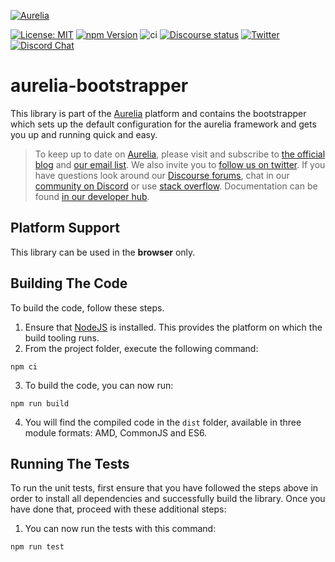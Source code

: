 <p>
  <a href="https://aurelia.io/" target="_blank">
    <img alt="Aurelia" src="https://aurelia.io/styles/images/aurelia.svg">
  </a>
</p>

[![License: MIT](https://img.shields.io/badge/License-MIT-yellow.svg)](https://opensource.org/licenses/MIT)
[![npm Version](https://img.shields.io/npm/v/aurelia-templating.svg)](https://www.npmjs.com/package/aurelia-templating)
![ci](https://github.com/aurelia/templating/actions/workflows/main.yml/badge.svg)
[![Discourse status](https://img.shields.io/discourse/https/meta.discourse.org/status.svg)](https://discourse.aurelia.io)
[![Twitter](https://img.shields.io/twitter/follow/aureliaeffect.svg?style=social&label=Follow)](https://twitter.com/intent/follow?screen_name=aureliaeffect)
[![Discord Chat](https://img.shields.io/discord/448698263508615178.svg)](https://discord.gg/RBtyM6u)

# aurelia-bootstrapper

This library is part of the [Aurelia](http://www.aurelia.io/) platform and contains the bootstrapper which sets up the default configuration for the aurelia framework and gets you up and running quick and easy.

> To keep up to date on [Aurelia](http://www.aurelia.io/), please visit and subscribe to [the official blog](http://blog.aurelia.io/) and [our email list](http://eepurl.com/ces50j). We also invite you to [follow us on twitter](https://twitter.com/aureliaeffect). If you have questions look around our [Discourse forums](https://discourse.aurelia.io/), chat in our [community on Discord](https://discord.gg/RBtyM6u) or use [stack overflow](http://stackoverflow.com/search?q=aurelia). Documentation can be found [in our developer hub](http://aurelia.io/docs).

## Platform Support

This library can be used in the **browser** only.

## Building The Code

To build the code, follow these steps.

1. Ensure that [NodeJS](http://nodejs.org/) is installed. This provides the platform on which the build tooling runs.
2. From the project folder, execute the following command:

  ```shell
  npm ci
  ```
3. To build the code, you can now run:

  ```shell
  npm run build
  ```
4. You will find the compiled code in the `dist` folder, available in three module formats: AMD, CommonJS and ES6.

## Running The Tests

To run the unit tests, first ensure that you have followed the steps above in order to install all dependencies and successfully build the library. Once you have done that, proceed with these additional steps:

1. You can now run the tests with this command:

  ```shell
  npm run test
  ```
